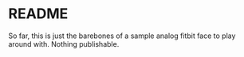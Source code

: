 # README

So far, this is just the barebones of a sample analog fitbit face to play around with. Nothing publishable.